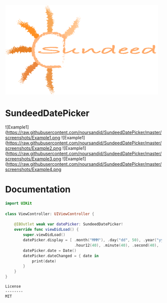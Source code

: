![Sundeed](https://raw.githubusercontent.com/noursandid/SundeedDatePicker/master/SundeedLogo.png)

# SundeedDatePicker

![Example1](https://raw.githubusercontent.com/noursandid/SundeedDatePicker/master/screenshots/Example1.png ![Example1](https://raw.githubusercontent.com/noursandid/SundeedDatePicker/master/screenshots/Example2.png ![Example1](https://raw.githubusercontent.com/noursandid/SundeedDatePicker/master/screenshots/Example3.png ![Example1](https://raw.githubusercontent.com/noursandid/SundeedDatePicker/master/screenshots/Example4.png
# Documentation
```swift
import UIKit

class ViewController: UIViewController {

    @IBOutlet weak var datePicker: SundeedDatePicker!
    override func viewDidLoad() {
        super.viewDidLoad()
        datePicker.display = [ .month("MMM"), .day("dd", 50), .year("yyyy"),
                               .hour12(40), .minute(40), .second(40), .ampm(50) ]
        datePicker.date = Date()
        datePicker.dateChanged = { date in
            print(date)
        }
    }
}
```


```
License
--------
MIT

